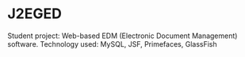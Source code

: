 J2EGED
======
Student project: Web-based EDM (Electronic Document Management) software.
Technology used: MySQL, JSF, Primefaces, GlassFish

